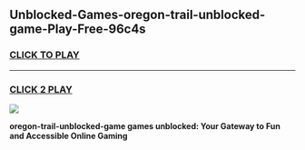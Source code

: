 
## Unblocked-Games-oregon-trail-unblocked-game-Play-Free-96c4s
<h3>
<a href="https://premium76.site?title=oregon-trail-unblocked-game&ref=18A1">CLICK TO PLAY</a></h3>
<hr>

<h3>
<a href="https://premium76.site?title=oregon-trail-unblocked-game&ref=18A1">CLICK 2 PLAY</a>
  
</h3>

<a href="https://premium76.site?title=oregon-trail-unblocked-game&ref=18A1"><img src="https://clearcache.store/games.png"></a>


**oregon-trail-unblocked-game games unblocked: Your Gateway to Fun and Accessible Online Gaming**
